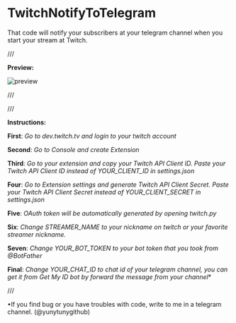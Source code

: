 # TwitchNotifyToTelegram
That code will notify your subscribers at your telegram channel when you start your stream at Twitch.

///

**Preview:**

![preview](https://raw.githubusercontent.com/yunytuny/TwitchNotifyToTelegram/main/images/preview.png)

///



///

**Instructions:**

**First**: *Go to dev.twitch.tv and login to your twitch account*

**Second**: *Go to Console and create Extension*

**Third**: *Go to your extension and copy your Twitch API Client ID. Paste your Twitch API Client ID instead of YOUR_CLIENT_ID in settings.json*

**Four**: *Go to Extension settings and generate Twitch API Client Secret. Paste your Twitch API Client Secret instead of YOUR_CLIENT_SECRET in settings.json*

**Five**: *OAuth token will be automatically generated by opening twitch.py*

**Six**: *Change STREAMER_NAME to your nickname on twitch or your favorite streamer nickname.*

**Seven**: *Change YOUR_BOT_TOKEN to your bot token that you took from @BotFather*

**Final**: *Change YOUR_CHAT_ID to chat id of your telegram channel, you can get it from Get My ID bot by forward the message from your channel**

///

•If you find bug or you have troubles with code, write to me in a telegram channel. (@yunytunygithub)
